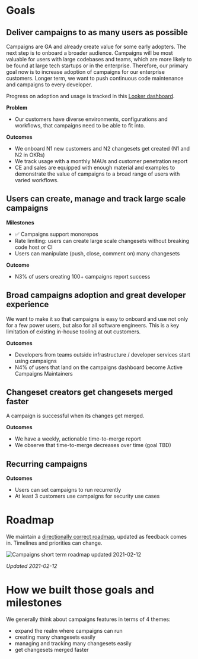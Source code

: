 # Goals

## Deliver campaigns to as many users as possible
Campaigns are GA and already create value for some early adopters. The next step is to onboard a broader audience.
Campaigns will be most valuable for users with large codebases and teams, which are more likely to be found at large tech startups or in the enterprise. Therefore, our primary goal now is to increase adoption of campaigns for our enterprise customers.
Longer term, we want to push continuous code maintenance and campaigns to every developer.

Progress on adoption and usage is tracked in this [Looker dashboard](https://sourcegraph.looker.com/dashboards/136).

**Problem**

- Our customers have diverse environments, configurations and workflows, that campaigns need to be able to fit into.

**Outcomes**

- We onboard N1 new customers and N2 changesets get created (N1 and N2 in OKRs)
- We track usage with a monthly MAUs and customer penetration report
- CE and sales are equipped with enough material and examples to demonstrate the value of campaigns to a broad range of users with varied workflows.

## Users can create, manage and track large scale campaigns
**Milestones**

- ✅ Campaigns support monorepos
- Rate limiting: users can create large scale changesets without breaking code host or CI
- Users can manipulate (push, close, comment on) many changesets

**Outcome**

- N3% of users creating 100+ campaigns report success

## Broad campaigns adoption and great developer experience
We want to make it so that campaigns is easy to onboard and use not only for a few power users, but also for all software engineers. This is a key limitation of existing in-house tooling at out customers.

**Outcomes**

- Developers from teams outside infrastructure / developer services start using campaigns
- N4% of users that land on the campaigns dashboard become Active Campaigns Maintainers

## Changeset creators get changesets merged faster
A campaign is successful when its changes get merged.

**Outcomes**

- We have a weekly, actionable time-to-merge report
- We observe that time-to-merge decreases over time (goal TBD)

## Recurring campaigns
**Outcomes**

- Users can set campaigns to run recurrently
- At least 3 customers use campaigns for security use cases

# Roadmap

We maintain a [directionally correct roadmap](https://sourcegraph.productboard.com/roadmap/2400849-campaings-objectives-public), updated as feedback comes in. Timelines and priorities can change.

<img src="./roadmap-updated-2021-02-12.png" alt="Campaigns short term roadmap updated 2021-02-12" />

*Updated 2021-02-12*

# How we built those goals and milestones
We generally think about campaigns features in terms of 4 themes:

- expand the realm where campaigns can run
- creating many changesets easily
- managing and tracking many changesets easily
- get changesets merged faster
